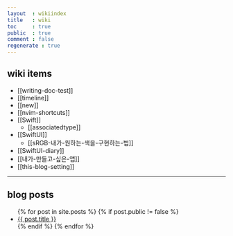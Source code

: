 ```yaml
---
layout  : wikiindex
title   : wiki
toc     : true
public  : true
comment : false
regenerate : true
---
```


## wiki items
* [[writing-doc-test]]
* [[timeline]]
* [[new]]
* [[nvim-shortcuts]] 
* [[Swift]]
	* [[associatedtype]]
* [[SwiftUI]]
	* [[sRGB-내가-원하는-색을-구현하는-법]]
* [[SwiftUI-diary]]
* [[내가-만들고-싶은-앱]]
* [[this-blog-setting]]
---

## blog posts
<div>
    <ul>
{% for post in site.posts %}
    {% if post.public != false %}
        <li>
            <a class="post-link" href="{{ post.url | prepend: site.baseurl }}">
                {{ post.title }}
            </a>
        </li>
    {% endif %}
{% endfor %}
    </ul>
</div>

